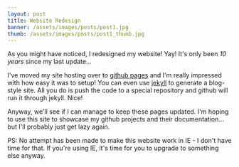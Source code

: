 ```yaml
---
layout: post
title: Website Redesign
banner: /assets/images/posts/post1.jpg
thumb: /assets/images/posts/post1_thumb.jpg
---
```

As you might have noticed, I redesigned my website! Yay! It's only been *10 years* since my last update...

I've moved my site hosting over to [github pages](http://pages.github.com/ "github pages") and I'm really impressed with how easy it was to setup! You can even use [jekyll](http://jekyllrb.com/ "jekyll") to generate a blog-style site. All you do is push the code to a special repository and github will run it through jekyll. Nice!

Anyway, we'll see if I can manage to keep these pages updated. I'm hoping to use this site to showcase my github projects and their documentation... but I'll probably just get lazy again.

PS: No attempt has been made to make this website work in IE - I don't have time for that. If you're using IE, it's time for you to upgrade to something else anyway.